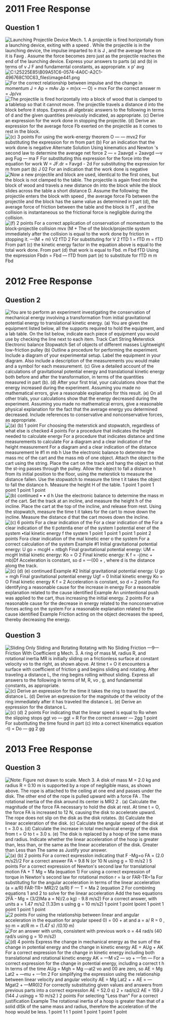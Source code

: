 2011 Free Response
==================

Question 1
----------

  <img src="./media/image440.png" alt="Launching Projectile Device Mech. 1. A projectile is fired horizontally from a launching device, exiting with a speed . While the projectile is in the launching device, the impulse imparted to it is J , and the average force on it is Favg . Assume the force becomes zero just as the projectile reaches the end of the launching device. Express your answers to parts (a) and (b) in terms of v J F and fundamental constants, as appropriate. x p&#39; avg "/>

  <img src="./media/image441.png" alt="C:\25225E85\B09A51C6-0574-4A0C-A2C1-496768C10C63_files\image441.png"/>

  <img src="./media/image442.png" alt="For the correct relationship between impulse and the change in momentum J = Ap = mAv Jp = m(vx — O) = mvx For the correct answer m = Jp/vx "/>

  <img src="./media/image443.png" alt="The projectile is fired horizontally into a block of wood that is clamped to a tabletop so that it cannot move. The projectile travels a distance d into the block before it stops. Express all algebraic answers to the following in terms of d and the given quantities previously indicated, as appropriate. (c) Derive an expression for the work done in stopping the projectile. (d) Derive an expression for the average force Fb exerted on the projectile as it comes to rest in the block. "/>

  <img src="./media/image444.png" alt="(c) 3 points For using the work-energy theorem O — — mvx2 For substituting the expression for m from part (b) For an indication that the work done is negative Alternate Solution Using kinematics and Newton &#39;s second law to determine the average net force 2 — = 2aavgd = 2aavgd —v avg Fug — ma F For substituting this expression for the force into the equation for work W = JF.dr = Favgd - 2d For substituting the expression for m from part (b) J 02 For an indication that the work done is negative "/>

  <img src="./media/image445.png" alt="Now a new projectile and block are used, identical to the first ones, but the block is not clamped to the table. The projectile is again fired into the block of wood and travels a new distance dn into the block while the block slides across the table a short distance D. Assume the following: the projectile enters the block with speed , the average force Fb between the projectile and the block has the same value as determined in part (d), the average force of friction between the table and the block is fT , and the collision is instantaneous so the frictional force is negligible during the collision. "/>

  <img src="./media/image446.png" alt="(f) 2 points For a correct application of conservation of momentum to the block-projectile collision mvx (M + The of the block/projectile system immediately after the collision is equal to the work done by friction in stopping it. —(M + m) V2 fTD 2 For substituting for V 2 fTD 1 = fTD m = fTD From part (c) the kinetic energy factor in the equation above is equal to the total work done. From part (d) that work is equal to Fbd. m Fbd fTD Using the expression Fbdn = Fbd — fTD from part (e) to substitute for fTD m m Fbd "/>

2012 Free Response
==================

Question 2
----------

  <img src="./media/image447.png" alt="You are to perform an experiment investigating the conservation of mechanical energy involving a transformation from initial gravitational potential energy to translational kinetic energy. (a) You are given the equipment listed below, all the supports required to hold the equipment, and a lab table. On the list below, indicate each piece of equipment you would use by checking the line next to each item. Track Cart String Meterstick Electronic balance Stopwatch Set of objects of different masses Lightweight low-friction pulley (b) Outline a procedure for performing the experiment. Include a diagram of your experimental setup. Label the equipment in your diagram. Also include a description of the measurements you would make and a symbol for each measurement. (c) Give a detailed account of the calculations of gravitational potential energy and translational kinetic energy both before and after the transformation, in terms of the quantities measured in part (b). (d) After your first trial, your calculations show that the energy increased during the experiment. Assuming you made no mathematical errors, give a reasonable explanation for this result. (e) On all other trials, your calculations show that the energy decreased during the experiment. Assuming you made no mathematical errors, give a reasonable physical explanation for the fact that the average energy you determined decreased. Include references to conservative and nonconservative forces, as appropriate. "/>

  <img src="./media/image448.png" alt="(a) (b) 1 point For choosing the meterstick and stopwatch, regardless of what else is checked 4 points For a procedure that indicates the height needed to calculate energv For a procedure that indicates distance and time measurements to calculate For a diagram and a clear indication of the height measurement For a diagram and a clear indication of the distance measurement le #1 m mb h Use the electronic balance to determine the mass mc of the cart and the mass mb of one object. Attach the object to the cart using the string. Place the cart on the track and hang the object so that the st-ing passes through the pulley. Allow the object to fall a distance h from its initial position to the floor, using the meterstick to measure the distance fallen. Use the stopwatch to measure the time t it takes the object to fall the distance h. Measure the height H of the table. 1 point 1 point 1 point 1 point 1 point "/>

  <img src="./media/image449.png" alt="(b) continued • • d h Use the electronic balance to determine the mass m of the cart. Set the track at an incline, and measure the height h of the incline. Place the cart at the top of the incline, and release from rest. Using the stopwatch, measure the time t it takes for the cart to move down the incline. Measure the distance d that the cart moves down the incline. "/>

  <img src="./media/image450.png" alt="(c) 6 points For a clear indication of the For a clear indication of the For a clear indication of the tl potentla ener of the system I potential ener of the system •tial kinetic energy f the system 1 point 1 point 1 point 1 point 2 points Fora clear indication of the mal kinetic ener o the system For a correct calculation of the system Example #1 Initial gravitational potential energy: U go = mcgH + ntbgh Final gravitational potential energy: UM = mcgH Initial kinetic energy: Ko = O 2 Final kinetic energy: K f = -j(mc + mb)Df Acceleration is constant, so d = —(00 + , where d is the distance along the track. "/>

  <img src="./media/image451.png" alt="(c) (d) (e) continued Example #2 Initial gravitational potential energy: U go = mgh Final gravitational potential energy Ugf = 0 Initial kinetic energy Ko = O Final kinetic energy K f = 2 Acceleration is constant, so d = 2 points For identifying a reasonable cause for the increase in energy For a reasonable explanation related to the cause identified Example An unintentional push was applied to the cart, thus increasing the initial energy. 2 points For a reasonable cause for the decrease in energy related to the nonconservative forces acting on the system For a reasonable explanation related to the cause identified Example Friction acting on the object decreases the speed, thereby decreasing the energy. "/>

Question 3
----------

  <img src="./media/image452.png" alt="Sliding Only Sliding and Rotating Rotating with No Sliding Friction —9— Friction With Coefficient g Mech. 3. A ring of mass M, radius R, and rotational inertia MR is initially sliding on a frictionless surface at constant velocity vo to the right, as shown above. At time t = O it encounters a surface with coefficient of friction g and begins sliding and rotating. After traveling a distance L, the ring begins rolling without sliding. Express all answers to the following in terms of M, R, vo , g, and fundamental constants, as appropriate. "/>

  <img src="./media/image453.png" alt="(c) Derive an expression for the time it takes the ring to travel the distance L. (d) Derive an expression for the magnitude of the velocity of the ring immediately after it has traveled the distance L. (e) Derive an expression for the distance L. "/>

  <img src="./media/image454.png" alt="(c) (d) 2 points For indicating that the linear speed is equal to Ro when the slipping stops ggt vo — ggt = R For the correct answer — 2gg 1 point For substituting the time found in part (c) into a correct kinematics equation -t) = Do — gg 2 gg "/>

2013 Free Response
==================

Question 3
----------

  <img src="./media/image455.png" alt="Note: Figure not drawn to scale. Mech 3. A disk of mass M = 2.0 kg and radius R = 0.10 m is supported by a rope of negligible mass, as shown above. The rope is attached to the ceiling at one end and passes under the disk. The other end of the rope is pulled upward with a force FA . The rotational inertia of the disk around its center is MR2 2 . (a) Calculate the magnitude of the force FA necessary to hold the disk at rest. At time t = O, the force FA is increased to 12 N, causing the disk to accelerate upward. The rope does not slip on the disk as the disk rotates. (b) Calculate the linear acceleration of the disk. (c) Calculate the angular speed of the disk at t = 3.0 s. (d) Calculate the increase in total mechanical energy of the disk from t = O to t = 3.0 s. (e) The disk is replaced by a hoop of the same mass and radius. Indicate whether the linear acceleration of the hoop is greater than, less than, or the same as the linear acceleration of the disk. Greater than Less than The same as Justify your answer. "/>

  <img src="./media/image456.png" alt="(a) (b) 2 points For a correct expresslon indicating that F -Mg=o FA = (2.0 m/s2)/2 For a correct answer FA = 9.8 N (or 10 N using g = 10 m/s2 ) 5 points For a correct expression of Newton&#39;s second law for translational motion FA + T Mg = Ma (equation 1) For using a correct expression of torque in Newton&#39;s second law for rotational motion r = la or FAR-TR=1a For substitutlng for the angular acceleration in terms of the linear acceleratlon (a = a/R) FAR-TR= MR2/2 (a/R) F — T = Ma 2 (equation 2 For combinlng equations 1 and 2 to solve for the linear acceleration Add the two equations 2FÅ - Mg = (3/2)Ma a = N)/2.o kg) - 9.8 m/s2) For a correct answer, with units a = 1.47 m/s2 (1.33m s uslng g = 10 m/s2) 1 point 1 point Ipoint 1 point 1 point 1 point 1 point "/>

  <img src="./media/image457.png" alt="2 points For using the relationship between linear and angular acceleration in the equation for angular speed 0) = 00 + at and a = a/ R = 0 , so m = at/R m = (1.47 s) /(0.10 m) "/>

  <img src="./media/image458.png" alt="For an answer with units, consistent with previous work o = 44 rad/s (40 rad/s using g = 10 m/s2) "/>

  <img src="./media/image459.png" alt="(d) 4 points Express the change in mechanical energy as the sum of the change in potential energy and the change in kinetic energy AE = AUg + AK For a correct expression for the change in kinetic energy including both translational and rotational kinetic energy AK = —M v2 — vo + —1m — For a correct expression for the change in potential energy, includlng a correct t h In terms of the time AUg = Mgh = Mg —at2 vo and 00 are zero, so AE = Mg Lat2 + —mu + —1m 2 For simplifying the expression uslng the relationship between linear velocity and angular velocity AE = Mg Lat2 + + AE = —Mgat2 + —MR0)2 For correctly substituting given values and answers from previous parts into a correct expresslon AE = 52.0 s) 2 + rad/s)2 AE = 159 J (144 J uslngg = 10 m/s2 ) 2 points For selecting &quot;Less than&quot; For a correct justification Example The rotational inertia of a hoop is greater than that of a solid dlSk of the same mass and radius, therefore the acceleration of the hoop would be less. 1 point 1 t 1 point 1 point 1 point 1 polnt "/>

   
